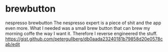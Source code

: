 # brewbutton
nespresso brewbutton
The nespresso expert is a piece of shit and the app even more. What I needed was a small brew button that can brew my morning coffe the way I want it. Therefore I reverse engineered the stuff. 
https://gist.github.com/petergullberg/db0aada23240181b79858d20e0578cab/edit

